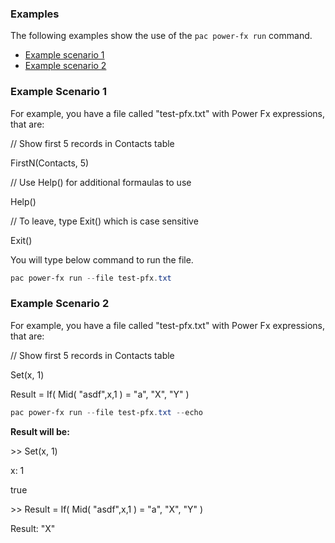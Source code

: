 ### Examples

The following examples show the use of the `pac power-fx run` command.

- [Example scenario 1](#example-scenario-1)
- [Example scenario 2](#example-scenario-2)

<!-- Replace these placeholder examples with real examples -->
### Example Scenario 1

For example, you have a file called "test-pfx.txt" with Power Fx expressions, that are:

// Show first 5 records in Contacts table

FirstN(Contacts, 5)

// Use Help() for additional formaulas to use

Help()

// To leave, type Exit() which is case sensitive

Exit()

You will type below command to run the file.

```powershell
pac power-fx run --file test-pfx.txt
```

### Example Scenario 2

For example, you have a file called "test-pfx.txt" with Power Fx expressions, that are:

// Show first 5 records in Contacts table

Set(x, 1)

Result = If( Mid( "asdf",x,1 ) = "a", "X", "Y" )

```powershell
pac power-fx run --file test-pfx.txt --echo
```

**Result will be:**

\>\> Set(x, 1)

x: 1

true

\>\> Result = If( Mid( "asdf",x,1 ) = "a", "X", "Y" )

Result: "X"
